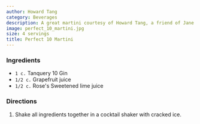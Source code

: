 ```yaml
---
author: Howard Tang
category: Beverages
description: A great martini courtesy of Howard Tang, a friend of Jane's.
image: perfect_10_martini.jpg
size: 4 servings
title: Perfect 10 Martini
---
```




### Ingredients

* `1 c.` Tanquery 10 Gin
* `1/2 c.` Grapefruit juice
* `1/2 c.` Rose's Sweetened lime juice

### Directions

1. Shake all ingredients together in a cocktail shaker with cracked ice.